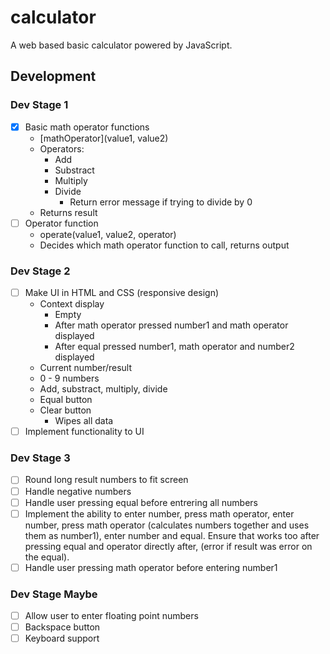 # calculator

A web based basic calculator powered by JavaScript.

## Development

### Dev Stage 1

- [x] Basic math operator functions 
    - [mathOperator](value1, value2)
    - Operators:
        - Add
        - Substract
        - Multiply
        - Divide
            - Return error message if trying to divide by 0
    - Returns result
- [ ] Operator function
    - operate(value1, value2, operator)
    - Decides which math operator function to call, returns output


### Dev Stage 2

- [ ] Make UI in HTML and CSS (responsive design)
    - Context display
        - Empty
        - After math operator pressed number1 and math operator displayed
        - After equal pressed number1, math operator and number2 displayed
    - Current number/result
    - 0 - 9 numbers
    - Add, substract, multiply, divide
    - Equal button
    - Clear button
        - Wipes all data
- [ ] Implement functionality to UI

### Dev Stage 3

- [ ] Round long result numbers to fit screen
- [ ] Handle negative numbers
- [ ] Handle user pressing equal before entrering all numbers
- [ ] Implement the ability to enter number, press math operator, enter number, press math operator (calculates numbers together and uses them as number1), enter number and equal. Ensure that works too after pressing equal and operator directly after, (error if result was error on the equal).
- [ ] Handle user pressing math operator before entering number1

### Dev Stage Maybe

- [ ] Allow user to enter floating point numbers
- [ ] Backspace button
- [ ] Keyboard support